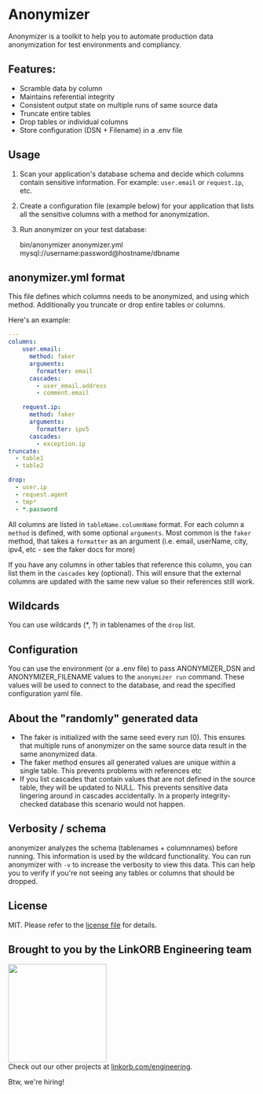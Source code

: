 Anonymizer
==========
Anonymizer is a toolkit to help you to automate production data anonymization for test environments and compliancy.

## Features:

* Scramble data by column
* Maintains referential integrity
* Consistent output state on multiple runs of same source data
* Truncate entire tables
* Drop tables or individual columns
* Store configuration (DSN + Filename) in a .env file

## Usage

1. Scan your application's database schema and decide which columns contain sensitive information. For example: `user.email` or `request.ip`, etc.
2. Create a configuration file (example below) for your application that lists all the sensitive columns with a method for anonymization.
3. Run anonymizer on your test database:

    bin/anonymizer anonymizer.yml mysql://username:password@hostname/dbname

## anonymizer.yml format

This file defines which columns needs to be anonymized, and using which method. Additionally you truncate or drop entire tables or columns.

Here's an example:

```yml
---
columns:
    user.email:
      method: faker
      arguments:
        formatter: email
      cascades:
        - user_email.address
        - comment.email

    request.ip:
      method: faker
      arguments:
        formatter: ipv5
      cascades:
        - exception.ip
truncate:
  - table1
  - table2

drop:
  - user.ip
  - request.agent
  - tmp*
  - *.password
```

All columns are listed in `tableName.columnName` format. For each column a `method` is defined, with some optional `arguments`. Most common is the `faker` method, that takes a `formatter` as an argument (i.e. email, userName, city, ipv4, etc - see the faker docs for more)

If you have any columns in other tables that reference this column, you can list them in the `cascades` key (optional). This will ensure that the external columns are updated with the same new value so their references still work.

## Wildcards

You can use wildcards (*, ?) in tablenames of the `drop` list.

## Configuration

You can use the environment (or a .env file) to pass ANONYMIZER_DSN and ANONYMIZER_FILENAME values to the `anonymizer run` command. These values will be used to connect to the database, and read the specified configuration yaml file.

## About the "randomly" generated data

* The faker is initialized with the same seed every run (0). This ensures that multiple runs of anonymizer on the same source data result in the same anonymized data.
* The faker method ensures all generated values are unique within a single table. This prevents problems with references etc
* If you list cascades that contain values that are not defined in the source table, they will be updated to NULL. This prevents sensitive data lingering around in cascades accidentally. In a properly integrity-checked database this scenario would not happen.

## Verbosity / schema

anonymizer analyzes the schema (tablenames + columnnames) before running. This information is used by the wildcard functionality.
You can run anonymizer with `-v` to increase the verbosity to view this data. This can help you to verify if you're not seeing any tables or columns that should be dropped.

## License

MIT. Please refer to the [license file](LICENSE) for details.

## Brought to you by the LinkORB Engineering team

<img src="http://www.linkorb.com/d/meta/tier1/images/linkorbengineering-logo.png" width="200px" /><br />
Check out our other projects at [linkorb.com/engineering](http://www.linkorb.com/engineering).

Btw, we're hiring!
